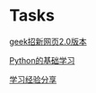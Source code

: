 # Tasks
[geek招新网页2.0版本](https://dddsssro123.github.io/Tasks/)

[Python的基础学习](https://github.com/DDDSSSro123/Tasks/blob/main/Python%E7%9A%84%E5%9F%BA%E7%A1%80%E5%AD%A6%E4%B9%A0.md)
 
[学习经验分享](https://dddsssro123.github.io/Tasks/)
